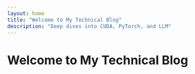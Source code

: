 ```yaml
---
layout: home
title: "Welcome to My Technical Blog"
description: "Deep dives into CUDA, PyTorch, and LLM"
---
```


# Welcome to My Technical Blog
